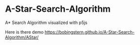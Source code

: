 # A-Star-Search-Algorithm
A* Search Algorithm visualized with p5js 

Here is there demo https://bobingstern.github.io/A-Star-Search-Algorithm/AStar/
